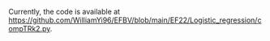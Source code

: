 Currently, the code is available at https://github.com/WilliamYi96/EFBV/blob/main/EF22/Logistic_regression/compTRk2.py. 